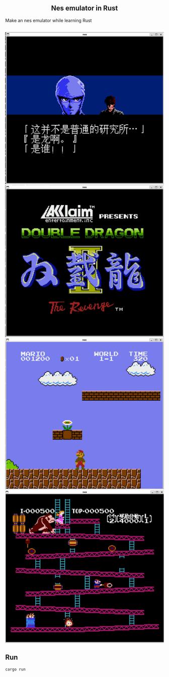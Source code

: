 
<h2 align="center">Nes emulator in Rust</h2>

Make an nes emulator while learning Rust


## 
![ninja]
![doubledragon]
![mario]
![dk]

## Run

```
cargo run
```
[ninja]: images/ninja.png
[doubledragon]: images/doubledragon.png
[mario]: images/mario.png
[dk]: images/dk.png
